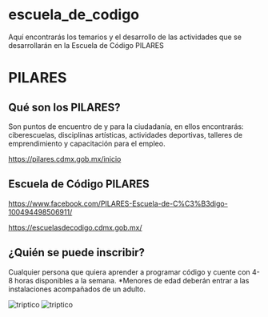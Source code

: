 # escuela_de_codigo
Aquí encontrarás los temarios y el desarrollo de las actividades que se desarrollarán en la Escuela de Código PILARES


# PILARES
## Qué son los PILARES?
Son puntos de encuentro de y
para la ciudadanía, en ellos encontrarás:
ciberescuelas, disciplinas artísticas, actividades deportivas, talleres de emprendimiento y capacitación para el empleo.

https://pilares.cdmx.gob.mx/inicio

## Escuela de Código PILARES
https://www.facebook.com/PILARES-Escuela-de-C%C3%B3digo-100494498506911/

https://escuelasdecodigo.cdmx.gob.mx/

## ¿Quién se puede inscribir?
Cualquier persona que quiera aprender a programar código y cuente con 4-8 horas disponibles a la semana.
*Menores de edad deberán entrar a las instalaciones acompañados de un adulto.

![triptico](./images/trip.jpg)
![triptico](./images/trip1.jpg)
































